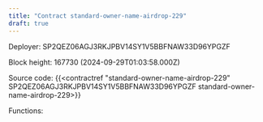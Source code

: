 ```yaml
---
title: "Contract standard-owner-name-airdrop-229"
draft: true
---
```

Deployer: SP2QEZ06AGJ3RKJPBV14SY1V5BBFNAW33D96YPGZF


 



Block height: 167730 (2024-09-29T01:03:58.000Z)

Source code: {{<contractref "standard-owner-name-airdrop-229" SP2QEZ06AGJ3RKJPBV14SY1V5BBFNAW33D96YPGZF standard-owner-name-airdrop-229>}}

Functions:


